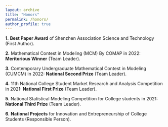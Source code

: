 ```yaml
---
layout: archive
title: "Honors"
permalink: /honors/
author_profile: true
---
```


**1.** **Best Paper Award** of Shenzhen Association Science and Technology (First Author).

**2.** Mathematical Contest in Modeling (MCM) By COMAP in 2022: **Meritorious Winner** (Team Leader).

**3.** Contemporary Undergraduate Mathematical Contest in Modeling (CUMCM) in 2022: **National Second Prize** (Team Leader).

**4.** 11th National College Student Market Research and Analysis Competition in 2021: **National First Prize** (Team Leader).

**5.**	National Statistical Modeling Competition for College students in 2021: **National Third Prize** (Team Leader).

**6.**	**National Projects** for Innovation and Entrepreneurship of College Students (Responsible Person).
